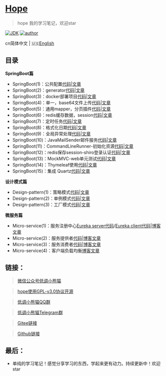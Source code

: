<h1><a href="#">Hope</a></h1>

>hope 我的学习笔记，欢迎star

[![JDK](https://img.shields.io/badge/JDK-1.8-yellow.svg)](#)
[![author](https://img.shields.io/badge/author-%E4%BD%8E%E8%B0%83%E5%B0%8F%E7%86%8A%E7%8C%AB-blue.svg)](https://aodeng.cc)

cn简体中文 | 🇺🇸[English](./README-CN.md)

## 目录

**SpringBoot篇**

- SpringBoot(1)：公共配置[代码](https://github.com/java-aodeng/hope/tree/master/springboot1-public-pom)|[文章](https://aodeng.cc/archives/springboot-yi)
- SpringBoot(2)：generator[代码](https://github.com/java-aodeng/hope/tree/master/springboot2-generator)|[文章](https://aodeng.cc/archives/springboot-er)
- SpringBoot(3)：docker部署项目[代码](https://github.com/java-aodeng/hope/tree/master/springboot3-docker)|[文章](https://aodeng.cc/archives/springbootliu)
- SpringBoot(4)：单一，base64文件上传[代码](https://github.com/java-aodeng/hope/tree/master/springboot4-file-upload)|[文章](https://aodeng.cc/archives/springbootqi)
- SpringBoot(5)：通用mapper，分页插件[代码](https://github.com/java-aodeng/hope/tree/master/springboot5-mapper-pagehelper)|[文章](https://aodeng.cc/archives/springbootba)
- SpringBoot(6)：redis缓存数据，session[代码](https://github.com/java-aodeng/hope/tree/master/springboot6-redis-session)|[文章](https://aodeng.cc/archives/springbootjiu)
- SpringBoot(7)：定时任务[代码](https://github.com/java-aodeng/hope/tree/master/springboot7-timed-task)|[文章](https://aodeng.cc/archives/springbootshi)
- SpringBoot(8)：格式化日期[代码](https://github.com/java-aodeng/hope/tree/master/springboot8-date-format)|[文章](https://aodeng.cc/archives/springbootshiyi)
- SpringBoot(9)：全局异常处理[代码](https://github.com/java-aodeng/hope/tree/master/springboot9-exception-manager)|[文章](https://aodeng.cc/archives/springbootshiers)
- SpringBoot(10)：JavaMailSender邮件服务[代码](https://github.com/java-aodeng/hope/tree/master/springboot10-email)|[文章](https://aodeng.cc/archives/springbootshisans)
- SpringBoot(11)：CommandLineRunner-初始化资源[代码](https://github.com/java-aodeng/hope/tree/master/springboot11-CommandLineRunner)|[文章](https://aodeng.cc/archives/springbootshi-si)
- SpringBoot(12)：redis保存session-shiro登录认证[代码](https://github.com/java-aodeng/hope/tree/master/springboot12-shiro-redis)|[文章](https://aodeng.cc)
- SpringBoot(13)：MockMVC-web单元测试[代码](https://github.com/java-aodeng/hope/tree/master/springboot13-starter-test)|[文章](https://aodeng.cc/archives/springbootshi-wu)
- SpringBoot(14)：Thymeleaf使用[代码](https://github.com/java-aodeng/hope/tree/master/springboot14-thymeleaf)|[文章](https://aodeng.cc/archives/springbootshi-liu)
- SpringBoot(15)：集成 Quartz[代码](https://github.com/java-aodeng/hope/tree/master/springboot15-quartz)|[文章](https://aodeng.cc)

**设计模式篇**

- Design-pattern(1)：策略模式[代码](https://github.com/java-aodeng/hope/tree/master/design-pattern1-strategy)|[文章](https://aodeng.cc/archives/pattern-yi)
- Design-pattern(2)：单例模式[代码](https://github.com/java-aodeng/hope/tree/master/design-pattern2)|[文章](https://aodeng.cc/archives/dan-li-mo-shi)
- Design-pattern(3)：工厂模式[代码](https://github.com/java-aodeng/hope/tree/master/design-pattern3)|[文章](https://aodeng.cc/archives/jing-dian-she)

**微服务篇**

- Micro-service(1)：服务注册中心[Eureka server代码](https://github.com/java-aodeng/hope/tree/master/micro-service1-eureka-server)/[Eureka client代码](https://github.com/java-aodeng/hope/tree/master/micro-service1-eureka-client)|[博客文章](https://aodeng.cc/archives/eureka)
- Micro-service(2)：服务提供者[代码](https://github.com/java-aodeng/hope/tree/master/micro-service2-eureka-provider)|[博客文章](https://aodeng.cc/archives/ribbon)
- Micro-service(3)：服务消费者[代码](https://github.com/java-aodeng/hope/tree/master/micro-service3-eureka-ribbon)|[博客文章](https://aodeng.cc/archives/ribbon)
- Micro-service(4)：客户端负载均衡[博客文章](https://aodeng.cc/archives/khdfzjhs)

## 链接：

> [微信公众号低调小熊猫](https://mp.weixin.qq.com/s/l5t8WSCG_-shiD4BPpLYiw) 

> [hope使用GPL-v3.0协议开源](https://github.com/java-aodeng/hope/blob/master/LICENSE)

> [低调小熊猫QQ群](https://jq.qq.com/?_wv=1027&k=5y4H7Nz) 

> [低调小熊猫Telegram群](https://t.me/joinchat/LSsyBxVKLGEkF5MtIhg6TQ)

> [Gitee链接](https://gitee.com/java-aodeng/hope)

> [Github链接](https://github.com/java-aodeng/hope)

## 最后：
- 单纯的学习笔记！感觉分享学习的东西，学起来更有动力。持续更新中！欢迎star